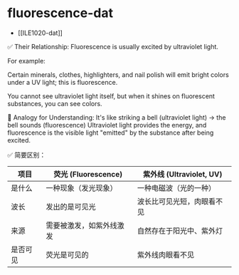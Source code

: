
# fluorescence-dat

- [[ILE1020-dat]]


✅ Their Relationship:
Fluorescence is usually excited by ultraviolet light.

For example:

Certain minerals, clothes, highlighters, and nail polish will emit bright colors under a UV light; this is fluorescence.

You cannot see ultraviolet light itself, but when it shines on fluorescent substances, you can see colors.

🧪 Analogy for Understanding:
It's like striking a bell (ultraviolet light) → the bell sounds (fluorescence)
Ultraviolet light provides the energy, and fluorescence is the visible light "emitted" by the substance after being excited.


✅ 简要区别：

| 项目     | 荧光 (Fluorescence)      | 紫外线 (Ultraviolet, UV)   |
| -------- | ------------------------ | -------------------------- |
| 是什么   | 一种现象（发光现象）     | 一种电磁波（光的一种）     |
| 波长     | 发出的是可见光           | 波长比可见光短，肉眼看不见 |
| 来源     | 需要被激发，如紫外线激发 | 自然存在于阳光中、紫外灯   |
| 是否可见 | 荧光是可见的             | 紫外线肉眼看不见           |